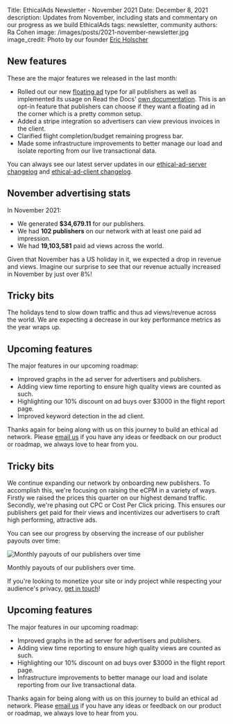Title: EthicalAds Newsletter - November 2021
Date: December 8, 2021
description: Updates from November, including stats and commentary on our progress as we build EthicalAds
tags: newsletter, community
authors: Ra Cohen
image: /images/posts/2021-november-newsletter.jpg
image_credit: <span>Photo by our founder <a href="https://twitter.com/ericholscher?ref_src=twsrc%5Egoogle%7Ctwcamp%5Eserp%7Ctwgr%5Eauthor">Eric Holscher</a></span>


## New features

These are the major features we released in the last month:

* Rolled out our new [floating ad](https://ethical-ad-client.readthedocs.io/en/latest/#placement-style) type for all publishers as well as implemented its usage on Read the Docs' [own documentation](https://docs.readthedocs.io/en/stable/). This is an opt-in feature that publishers can choose if they want a floating ad in the corner which is a pretty common setup.
* Added a stripe integration so advertisers can view previous invoices in the client. 
* Clarified flight completion/budget remaining progress bar. 
* Made some infrastructure improvements to better manage our load and isolate reporting from our live transactional data.

You can always see our latest server updates in our [ethical-ad-server changelog](https://ethical-ad-server.readthedocs.io/en/latest/developer/changelog.html) and [ethical-ad-client changelog](https://ethical-ad-client.readthedocs.io/en/latest/changelog.html).


## November advertising stats

In November 2021:

* We generated **$34,679.11** for our publishers.
* We had **102 publishers** on our network with at least one paid ad impression.
* We had **19,103,581** paid ad views across the world.

Given that November has a US holiday in it, 
we expected a drop in revenue and views. 
Imagine our surprise to see that our revenue actually increased in November by just over 8%!

## Tricky bits

The holidays tend to slow down traffic and thus ad views/revenue across the world.
We are expecting a decrease in our key performance metrics as the year wraps up. 

## Upcoming features

The major features in our upcoming roadmap:

* Improved graphs in the ad server for advertisers and publishers.
* Adding view time reporting to ensure high quality views are counted as such.
* Highlighting our 10% discount on ad buys over $3000 in the flight report page.
* Improved keyword detection in the ad client.


Thanks again for being along with us on this journey to build an ethical ad network.
Please [email us](mailto:ads@ethicalads.io) if you have any ideas or feedback on our product or roadmap,
we always love to hear from you.


## Tricky bits

We continue expanding our network by onboarding new publishers.
To accomplish this, we're focusing on raising the eCPM in a variety of ways.
Firstly we raised the prices this quarter on our highest demand traffic.
Secondly, we're phasing out CPC or Cost Per Click pricing.
This ensures our publishers get paid for their views and
incentivizes our advertisers to craft high performing, attractive ads.

You can see our progress by observing the increase of our publisher payouts over time:

<div class="postimage">
  <img class="w-100" src="{static}../images/charts/2021-october-publisherpayouts.png" alt="Monthly payouts of our publishers over time">
  <p>Monthly payouts of our publishers over time.</p>
</div>

If you're looking to monetize your site or indy project
while respecting your audience's privacy,
[get in touch]({filename}../pages/publishers.md#inbound-form)!

## Upcoming features

The major features in our upcoming roadmap:

* Improved graphs in the ad server for advertisers and publishers.
* Adding view time reporting to ensure high quality views are counted as such.
* Highlighting our 10% discount on ad buys over $3000 in the flight report page.
* Infrastructure improvements to better manage our load and isolate reporting from our live transactional data.


Thanks again for being along with us on this journey to build an ethical ad network.
Please [email us](mailto:ads@ethicalads.io) if you have any ideas or feedback on our product or roadmap,
we always love to hear from you.
